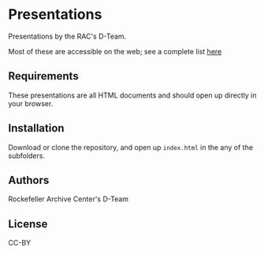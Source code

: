 # Presentations

Presentations by the RAC's D-Team.

Most of these are accessible on the web; see a complete list [here](http://rockefellerarchivecenter.github.io/presentations/)

## Requirements

These presentations are all HTML documents and should open up directly in your browser.

## Installation

Download or clone the repository, and open up `index.html` in the any of the subfolders.

## Authors

Rockefeller Archive Center's D-Team

## License

CC-BY
